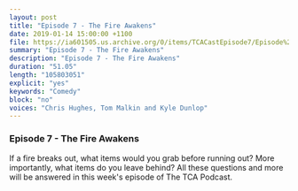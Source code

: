 ```yaml
---
layout: post
title: "Episode 7 - The Fire Awakens"
date: 2019-01-14 15:00:00 +1100
file: https://ia601505.us.archive.org/0/items/TCACastEpisode7/Episode%207.mp3
summary: "Episode 7 - The Fire Awakens"
description: "Episode 7 - The Fire Awakens"
duration: "51.05"
length: "105803051"
explicit: "yes"
keywords: "Comedy"
block: "no"
voices: "Chris Hughes, Tom Malkin and Kyle Dunlop"
---
```


### Episode 7 - The Fire Awakens

If a fire breaks out, what items would you grab before running out? More importantly, what items do you leave behind? All these questions and more will be answered in this week's episode of The TCA Podcast.